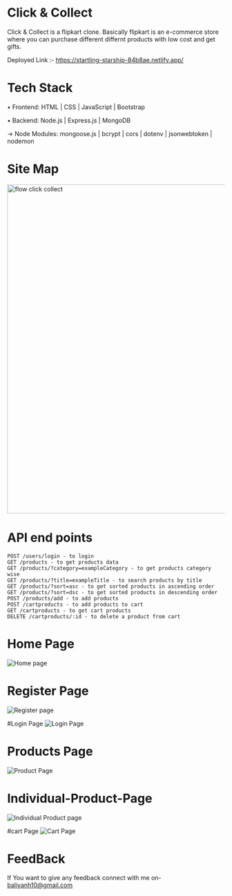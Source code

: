 # Click & Collect 

Click & Collect is a flipkart clone. Basically flipkart is an e-commerce store where you can purchase different differnt products with low cost and get gifts.

Deployed Link :- https://startling-starship-84b8ae.netlify.app/



# Tech Stack

• Frontend: HTML | CSS | JavaScript | Bootstrap

• Backend: Node.js | Express.js | MongoDB

→ Node Modules: mongoose.js | bcrypt | cors | dotenv | jsonwebtoken | nodemon

# Site Map
<img width="762" alt="flow click   collect" src="https://user-images.githubusercontent.com/65457075/221424314-284747f8-49f4-4b1d-bf6b-b2f6cf13306c.png">

# API end points
```POST /users/register - to register
POST /users/login - to login
GET /products - to get products data
GET /products/?category=exampleCategory - to get products category wise 
GET /products/?title=exampleTitle - to search products by title
GET /products/?sort=asc - to get sorted products in ascending order
GET /products/?sort=dsc - to get sorted products in descending order
POST /products/add - to add products
POST /cartproducts - to add products to cart
GET /cartproducts - to get cart products
DELETE /cartproducts/:id - to delete a product from cart
```

# Home Page
![Home page](https://user-images.githubusercontent.com/65457075/221425708-1f8d8f79-814d-4fef-ba8f-fc2558b88c01.PNG)

# Register Page
![Register page](https://user-images.githubusercontent.com/65457075/221425735-8d111d63-4da1-4e24-b7cc-906d961df4a6.PNG)

#Login Page
![Login Page](https://user-images.githubusercontent.com/65457075/221425756-bd57277a-f50c-494c-8c24-f0a51a27aaff.PNG)

# Products Page
![Product Page](https://user-images.githubusercontent.com/65457075/221425811-abf4b6cc-362a-42d0-b2b9-7358a9d71735.PNG)

# Individual-Product-Page
![Individual Product page](https://user-images.githubusercontent.com/65457075/221425842-e61572ea-e112-4f95-a6e7-dc88f12f7b45.PNG)


#cart Page
![Cart Page](https://user-images.githubusercontent.com/65457075/221425776-f12ec5af-5b82-4b9f-aae0-287b350bb5f5.PNG)

# FeedBack
If You want to give any feedback connect with me on- baliyanh10@gmail.com
